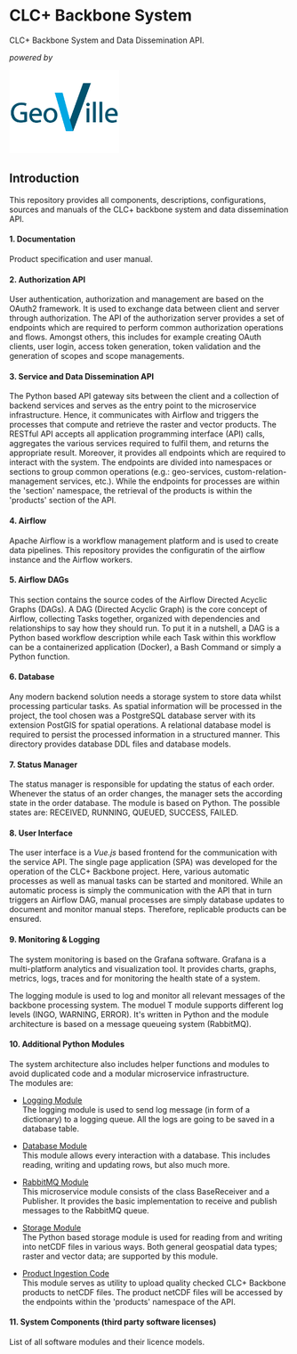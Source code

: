 # CLC+ Backbone System
CLC+ Backbone System and Data Dissemination API.

*powered by*

![Figure 1:GeoVille Logo](01_Documentation/img/geoville_logo_150.png)

## Introduction
This repository provides all components, descriptions, configurations, sources and manuals of the CLC+ backbone system and data dissemination API.

#### 1. Documentation 
Product specification and user manual.

#### 2. Authorization API
User authentication, authorization and management are based on the OAuth2 framework. It is used to exchange data between client and server through authorization. 
The API of the authorization server provides a set of endpoints which are required to perform common authorization operations and flows. Amongst others, this includes for example creating OAuth clients, user login, access token generation, token validation and the generation of scopes and scope managements.

#### 3. Service and Data Dissemination API
The Python based API gateway sits between the client and a collection of backend 
services and serves as the entry point to the microservice infrastructure.
Hence, it communicates with Airflow and triggers the processes that compute and
retrieve the raster and vector products.
The RESTful API accepts all application programming interface (API) calls,
aggregates the various services required to fulfil them, and returns the appropriate result.
Moreover, it provides all endpoints which are required to interact with the system. The endpoints are divided into
namespaces or sections to group common operations (e.g.: geo-services, custom-relation-management
services, etc.). While the endpoints for processes are
within the 'section' namespace, the retrieval of the products is within the 
'products' section of the API.

#### 4. Airflow
Apache Airflow is a workflow management platform and is used to create data pipelines. This repository provides the configuratin of the airflow instance and the Airflow workers. 

#### 5. Airflow DAGs
This section contains the source codes of the Airflow Directed Acyclic Graphs (DAGs).
A DAG (Directed Acyclic Graph) is the core concept of Airflow, 
collecting Tasks together, organized with dependencies and relationships 
to say how they should run. To put it in a nutshell, a DAG is a Python based 
workflow description while each Task within this workflow can be a containerized
application (Docker), a Bash Command or simply a Python function.


#### 6. Database
Any modern backend solution needs a storage system to store data whilst processing particular tasks. As spatial information will be processed in the project, the tool chosen was a PostgreSQL database server with its extension PostGIS for spatial operations. A relational database model is required to persist the processed information in a structured manner. This directory provides database DDL files and database models.

#### 7. Status Manager
The status manager is responsible for updating the status of each order. Whenever the status of an order changes, the manager sets the according state in the order database. The module is based on Python. The possible states are: RECEIVED, RUNNING, QUEUED, SUCCESS, FAILED. 

#### 8. User Interface
The user interface is a _Vue.js_ based frontend for the communication with the service API. 
The single page application (SPA) was developed for the operation of the CLC+ Backbone project. 
Here, various automatic processes as well as manual tasks can be started and 
monitored. While an automatic process is simply the communication with the API that 
in turn triggers an Airflow DAG, manual processes are simply database updates to document
and monitor manual steps. Therefore, replicable products can be ensured.

#### 9. Monitoring & Logging
The system monitoring is based on the Grafana software. Grafana is a multi-platform analytics and visualization tool. It provides charts, graphs, metrics, logs, traces and for monitoring the health state of a system. 

The logging module is used to log and monitor all relevant messages of the backbone processing system. The moduel T module supports different log levels (INGO, WARNING, ERROR). It's written in Python and the module architecture is based on a message queueing system (RabbitMQ). 

#### 10. Additional Python Modules
The system architecture also includes helper functions and modules
to avoid duplicated code and a modular microservice infrastructure.  
The modules are:  

* <u>Logging Module</u>  
  The logging module is used to send log message (in form of a dictionary) to a 
  logging queue. All the logs are going to be saved in a database table.  
  
* <u>Database Module</u>  
  This module allows every interaction with a database. This includes reading, 
  writing and updating rows, but also much more.
  
* <u>RabbitMQ Module</u>  
  This microservice module consists of the class BaseReceiver and a Publisher. 
  It provides the basic implementation to receive and publish messages to the RabbitMQ queue.
  
* <u>Storage Module</u>  
  The Python based storage module is used for reading from and writing into netCDF files in various ways.
  Both general geospatial data types; raster and vector data; are supported by this module.
  
* <u>Product Ingestion Code</u>  
  This module serves as utility to upload quality checked CLC+ Backbone 
  products to netCDF files. The product netCDF files will be accessed by the 
  endpoints within the 'products' namespace of the API.

#### 11. System Components (third party software licenses)
List of all software modules and their licence models.
